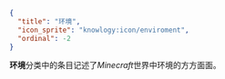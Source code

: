 ```json
{
  "title": "环境",
  "icon_sprite": "knowlogy:icon/enviroment",
  "ordinal": -2
}
```

**环境**分类中的条目记述了*Minecraft*世界中环境的方方面面。
